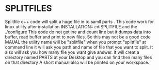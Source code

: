# SPLITFILES
Splitfile c++ code will split a huge file in to samll parts . This code work for linux utility after installation
INSTALLATION::  cd  SPLITFILE and the ./configure
This code do not getline and count line but it dumps data into buffer, read buffer and print to new files. So this may not be a good code
  MAUAL
  the utility name will be  "splitfile"
  when you prompt "splitfile" at command line it will ask you path and name of  file that you want to split. It also will ask you how many file you want
  give answer. It will creat a directory named PARTS at your Desktop and you can find then many files on that directory
  A short manual also will be printed on your workspace.
